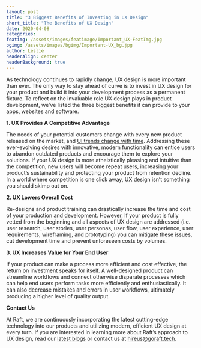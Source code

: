 ```yaml
---
layout: post 
title: "3 Biggest Benefits of Investing in UX Design" 
short_title: "The Benefits of UX Design" 
date: 2020-04-08 
categories: 
featimg: /assets/images/featimage/Important_UX-FeatImg.jpg 
bgimg: /assets/images/bgimg/Important-UX_bg.jpg 
author: Leslie 
headerAlign: center
headerBackground: true
--- 
```


 As technology continues to rapidly change, UX design is more important than ever. The only way to stay ahead of curve is to invest in UX design for your product and build it into your development process as a permanent fixture. To reflect on the invaluable role UX design plays in product development, we’ve listed the three biggest benefits it can provide to your apps, websites and software. 

 

**1. UX Provides A Competitive Advantage** 

The needs of your potential customers change with every new product released on the market, and [UI trends change with time](https://goraft.tech/2020/03/10/ui-design-trends.html). Addressing these ever-evolving desires with innovative, modern functionality can entice users to abandon outdated products and encourage them to explore your solutions. If your UX design is more atheistically pleasing and intuitive than the competition, new users will become repeat users,  increasing your product’s sustainability and protecting your product from retention decline. In a world where competition is one click away, UX design isn’t something you should skimp out on. 

 

**2. UX Lowers Overall Cost**

Re-designs and product training can drastically increase the time and cost of your production and development. However, If your product is fully vetted from the beginning and all aspects of UX design are addressed (i.e. user research, user stories, user personas, user flow, user experience, user requirements, wireframing, and prototyping) you can mitigate these issues, cut development time and prevent unforeseen costs by volumes. 

 

**3. UX Increases Value for Your End User**

If your product can make a process more efficient and cost effective, the return on investment speaks for itself. A well-designed product can streamline workflows and connect otherwise disparate processes which can help end users perform tasks more efficiently and enthusiastically. It can also decrease mistakes and errors in user workflows, ultimately producing a higher level of quality output.  

 

**Contact Us**

At Raft, we are continuously incorporating the latest cutting-edge technology into our products and utilizing modern, efficient UX design at every turn. If you are interested in learning more about Raft’s approach to UX design, read our [latest blogs](https://goraft.tech/blog/) or contact us at [hireus@goraft.tech](mailto:hireus@goraft.tech). 